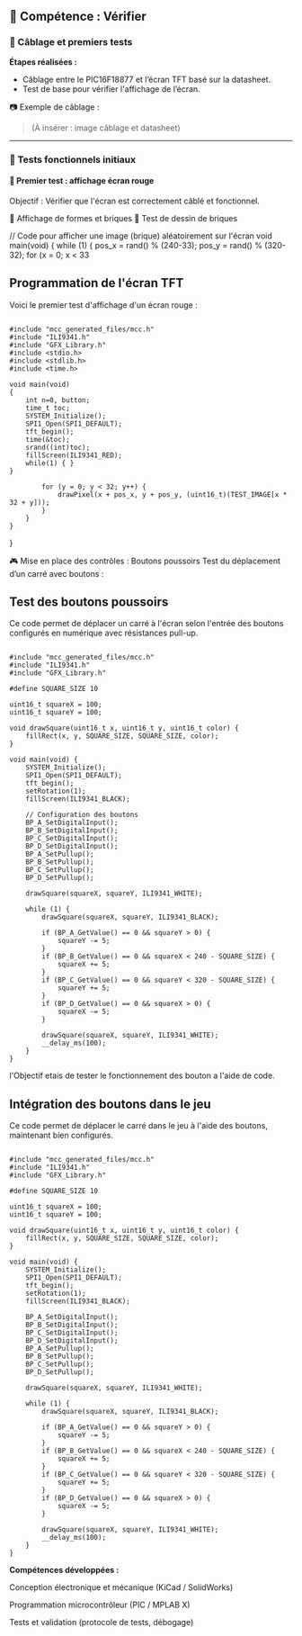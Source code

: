 ## 🔹 Compétence : Vérifier

### 🔌 Câblage et premiers tests

**Étapes réalisées :**
- Câblage entre le PIC16F18877 et l’écran TFT basé sur la datasheet.
- Test de base pour vérifier l'affichage de l’écran.

📷 Exemple de câblage :
> (À insérer : image câblage et datasheet)

---

### 🧪 Tests fonctionnels initiaux

#### 🔴 Premier test : affichage écran rouge



Objectif : Vérifier que l'écran est correctement câblé et fonctionnel.

🧱 Affichage de formes et briques
🧪 Test de dessin de briques

// Code pour afficher une image (brique) aléatoirement sur l'écran
void main(void) 
{
    while (1) {
        pos_x = rand() % (240-33);
        pos_y = rand() % (320-32);
        for (x = 0; x < 33<h2>Programmation de l'écran TFT</h2>

<p>Voici le premier test d'affichage d'un écran rouge :</p>

<pre><code class="language-c">
#include "mcc_generated_files/mcc.h"
#include "ILI9341.h"
#include "GFX_Library.h"
#include &lt;stdio.h&gt;
#include &lt;stdlib.h&gt;
#include &lt;time.h&gt;

void main(void)
{
    int n=0, button;
    time_t toc;
    SYSTEM_Initialize();
    SPI1_Open(SPI1_DEFAULT);
    tft_begin();
    time(&toc);
    srand((int)toc);
    fillScreen(ILI9341_RED);
    while(1) { }
}
</code></pre>

            for (y = 0; y < 32; y++) {
                drawPixel(x + pos_x, y + pos_y, (uint16_t)(TEST_IMAGE[x * 32 + y]));
            }
        }
    }
}

🎮 Mise en place des contrôles : Boutons poussoirs
Test du déplacement d’un carré avec boutons :


<h2>Test des boutons poussoirs</h2>
<p>Ce code permet de déplacer un carré à l'écran selon l'entrée des boutons configurés en numérique avec résistances pull-up.</p>

<pre><code class="language-c">
#include "mcc_generated_files/mcc.h"
#include "ILI9341.h"
#include "GFX_Library.h"

#define SQUARE_SIZE 10

uint16_t squareX = 100;
uint16_t squareY = 100;

void drawSquare(uint16_t x, uint16_t y, uint16_t color) {
    fillRect(x, y, SQUARE_SIZE, SQUARE_SIZE, color);
}

void main(void) {
    SYSTEM_Initialize();
    SPI1_Open(SPI1_DEFAULT);
    tft_begin();
    setRotation(1);
    fillScreen(ILI9341_BLACK);

    // Configuration des boutons
    BP_A_SetDigitalInput();
    BP_B_SetDigitalInput();
    BP_C_SetDigitalInput();
    BP_D_SetDigitalInput();
    BP_A_SetPullup();
    BP_B_SetPullup();
    BP_C_SetPullup();
    BP_D_SetPullup();

    drawSquare(squareX, squareY, ILI9341_WHITE);

    while (1) {
        drawSquare(squareX, squareY, ILI9341_BLACK);

        if (BP_A_GetValue() == 0 && squareY &gt; 0) {
            squareY -= 5;
        }
        if (BP_B_GetValue() == 0 && squareX &lt; 240 - SQUARE_SIZE) {
            squareX += 5;
        }
        if (BP_C_GetValue() == 0 && squareY &lt; 320 - SQUARE_SIZE) {
            squareY += 5;
        }
        if (BP_D_GetValue() == 0 && squareX &gt; 0) {
            squareX -= 5;
        }

        drawSquare(squareX, squareY, ILI9341_WHITE);
        __delay_ms(100);
    }
}
</code></pre>
 
l'Objectif etais de tester le fonctionnement des bouton a l'aide de code.


<h2>Intégration des boutons dans le jeu</h2>
<p>Ce code permet de déplacer le carré dans le jeu à l'aide des boutons, maintenant bien configurés.</p>

<pre><code class="language-c">
#include "mcc_generated_files/mcc.h"
#include "ILI9341.h"
#include "GFX_Library.h"

#define SQUARE_SIZE 10

uint16_t squareX = 100;
uint16_t squareY = 100;

void drawSquare(uint16_t x, uint16_t y, uint16_t color) {
    fillRect(x, y, SQUARE_SIZE, SQUARE_SIZE, color);
}

void main(void) {
    SYSTEM_Initialize();
    SPI1_Open(SPI1_DEFAULT);
    tft_begin();
    setRotation(1);
    fillScreen(ILI9341_BLACK);

    BP_A_SetDigitalInput();
    BP_B_SetDigitalInput();
    BP_C_SetDigitalInput();
    BP_D_SetDigitalInput();
    BP_A_SetPullup();
    BP_B_SetPullup();
    BP_C_SetPullup();
    BP_D_SetPullup();

    drawSquare(squareX, squareY, ILI9341_WHITE);

    while (1) {
        drawSquare(squareX, squareY, ILI9341_BLACK);

        if (BP_A_GetValue() == 0 && squareY &gt; 0) {
            squareY -= 5;
        }
        if (BP_B_GetValue() == 0 && squareX &lt; 240 - SQUARE_SIZE) {
            squareX += 5;
        }
        if (BP_C_GetValue() == 0 && squareY &lt; 320 - SQUARE_SIZE) {
            squareY += 5;
        }
        if (BP_D_GetValue() == 0 && squareX &gt; 0) {
            squareX -= 5;
        }

        drawSquare(squareX, squareY, ILI9341_WHITE);
        __delay_ms(100);
    }
}
</code></pre>


**Compétences développées :**

Conception électronique et mécanique (KiCad / SolidWorks)

Programmation microcontrôleur (PIC / MPLAB X)

Tests et validation (protocole de tests, débogage)